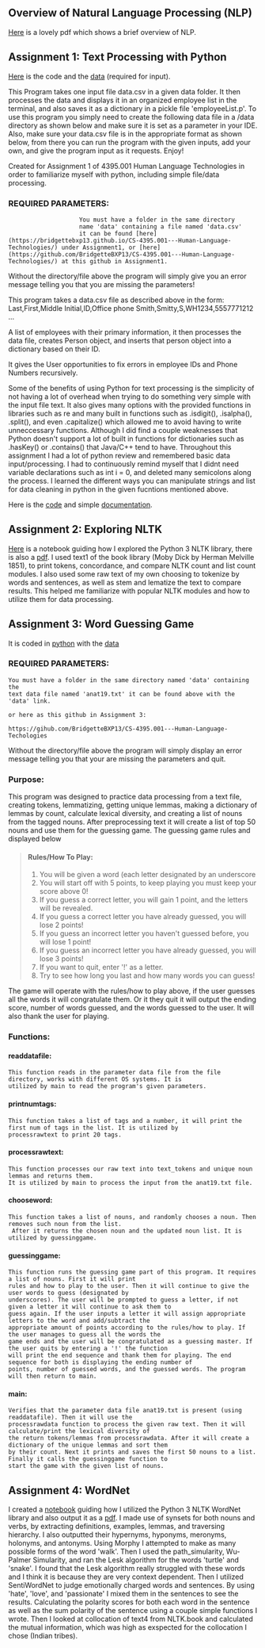 
## Overview of Natural Language Processing (NLP)
[Here](Overview%20of%20NLP.pdf) is a lovely pdf which shows a brief overview of NLP.

## Assignment 1: Text Processing with Python

[Here](/Assignment1/create_emp_dict.py) is the code and the [data](/Assignment1/data/data.csv) (required for input).

This Program takes one input file data.csv in a given data folder. It then processes the data and
displays it in an organized employee list in the terminal, and also saves it as a dictionary in a
pickle file 'employeeList.p'. To use this program you simply need to create the following data file
in a /data directory as shown below and make sure it is set as a parameter in your IDE. Also, make
sure your data.csv file is in the appropriate format as shown below, from there you can run the 
program with the given inputs, add your own, and give the program input as it requests. Enjoy!

Created for Assignment 1 of 4395.001 Human Language Technologies in order to familiarize myself with python,
including simple file/data processing.

### REQUIRED PARAMETERS:    
                        You must have a folder in the same directory
                        name 'data' containing a file named 'data.csv'
                        it can be found [here](https://bridgettebxp13.github.io/CS-4395.001---Human-Language-Technologies/) under Assignment1, or [here](https://github.com/BridgetteBXP13/CS-4395.001---Human-Language-Technologies/) at this github in Assignment1.
                        
Without the directory/file above the program will simply give you an error message telling you that
you are missing the parameters!

This program takes a data.csv file as described above in the form:
Last,First,Middle Initial,ID,Office phone
Smith,Smitty,S,WH1234,5557771212
...

A list of employees with their primary information, it then processes the data file, creates Person object, and
inserts that person object into a dictionary based on their ID.

It gives the User opportunities to fix errors in employee IDs and Phone Numbers recursively. 

Some of the benefits of using Python for text processing is the simplicity of not having a lot of overhead when trying to do something very simple with the input file text. It also gives many options with the provided functions in libraries such as re and many built in functions such as .isdigit(), .isalpha(), .split(), and even .capitalize() which allowed me to avoid having to write unneccessary functions. Although I did find a couple weaknesses that Python doesn't support a lot of built in functions for dictionaries such as .hasKey() or .contains() that Java/C++ tend to have. Throughout this assignment I had a lot of python review and remembered basic data input/processing. I had to continuously remind myself that I didnt need variable declarations such as int i = 0, and deleted many semicolons along the process. I learned the different ways you can manipulate strings and list for data cleaning in python in the given fucntions mentioned above. 

Here is the [code](helloworld.py) and simple [documentation](helloworld.txt).

## Assignment 2: Exploring NLTK
[Here](Assignment2/Exploring_NLTK.ipynb) is a notebook guiding how I explored the Python 3 NLTK library, there is also a [pdf](Assignment2/Exploring_NLTK.pdf). I used text1 of the book library (Moby Dick by Herman Melville 1851), to print tokens, concordance, and compare NLTK count and list count modules. I also used some raw text of my own choosing to tokenize by words and sentences, as well as stem and lematize the text to compare results. This helped me familiarize with popular NLTK modules and how to utilize them for data processing.

## Assignment 3: Word Guessing Game

It is coded in [python](Assignment3/word_guessing_game.py) with the [data](Assignment3/data/anat19.txt)

### REQUIRED PARAMETERS:
    You must have a folder in the same directory named 'data' containing the
    text data file named 'anat19.txt' it can be found above with the 'data' link.

    or here as this github in Assignment 3:

    https://gihub.com/BridgetteBXP13/CS-4395.001---Human-Language-Techologies
Without the directory/file above the program will simply display an error message
telling you that your are missing the parameters and quit.

### Purpose:

This program was designed to practice data processing from a text file, creating tokens, lemmatizing, getting unique
lemmas, making a dictionary of lemmas by count, calculate lexical diversity, and creating a list of nouns from the
tagged nouns. After preprocessing text it will create a list of top 50 nouns and use them for the guessing game. The guessing game rules and displayed below

> #### Rules/How To Play:
> 
>    1. You will be given a word (each letter designated by an underscore
>    2. You will start off with 5 points, to keep playing you must keep your score above 0!
>    3. If you guess a correct letter, you will gain 1 point, and the letters will be revealed.
>    4. If you guess a correct letter you have already guessed, you will lose 2 points!
>    5. If you guess an incorrect letter you haven't guessed before, you will lose 1 point!
>    6. If you guess an incorrect letter you have already guessed, you will lose 3 points!
>    7. If you want to quit, enter '!' as a letter.
>    8. Try to see how long you last and how many words you can guess!

The game will operate with the rules/how to play above, if the user guesses all the words it will congratulate them.
Or it they quit it will output the ending score, number of words guessed, and the words guessed to the user. It will
also thank the user for playing.



### Functions:

#### readdatafile:
    This function reads in the parameter data file from the file directory, works with different OS systems. It is
    utilized by main to read the program's given parameters.

#### printnumtags:
    This function takes a list of tags and a number, it will print the first num of tags in the list. It is utilized by
    processrawtext to print 20 tags.

#### processrawtext:
    This function processes our raw text into text_tokens and unique noun lemmas and returns them.
    It is utilized by main to process the input from the anat19.txt file.

#### chooseword:
    This function takes a list of nouns, and randomly chooses a noun. Then removes such noun from the list.
     After it returns the chosen noun and the updated noun list. It is utilized by guessinggame.

#### guessinggame:
    This function runs the guessing game part of this program. It requires a list of nouns. First it will print
    rules and how to play to the user. Then it will continue to give the user words to guess (designated by
    underscores). The user will be prompted to guess a letter, if not given a letter it will continue to ask them to
    guess again. If the user inputs a letter it will assign appropriate letters to the word and add/subtract the
    appropriate amount of points according to the rules/how to play. If the user manages to guess all the words the
    game ends and the user will be congratulated as a guessing master. If the user quits by entering a '!' the function
    will print the end sequence and thank them for playing. The end sequence for both is displaying the ending number of
    points, number of guessed words, and the guessed words. The program will then return to main.
#### main:
    Verifies that the parameter data file anat19.txt is present (using readdatafile). Then it will use the
    processrawdata function to process the given raw text. Then it will calculate/print the lexical diversity of
    the return tokens/lemmas from processrawdata. After it will create a dictionary of the unique lemmas and sort them
    by their count. Next it prints and saves the first 50 nouns to a list. Finally it calls the guessinggame function to
    start the game with the given list of nouns.


## Assignment 4: WordNet
I created a [notebook](Assignment4/WordNet.ipynb) guiding how I utilized the Python 3 NLTK WordNet library and also output it as a [pdf](Assignment4/WordNet.pdf). I made use of synsets for both nouns and verbs, by extracting definitions, examples, lemmas, and traversing hierarchy. I also outputted their hypernyms, hyponyms, meronyms, holonyms, and antonyms. Using Morphy I attempted to make as many possible forms of the word 'walk'. Then I used the path_simularity, Wu-Palmer Simularity, and ran the Lesk algorithm for the words 'turtle' and 'snake'. I found that the Lesk algorithm really struggled with these words and I think it is because they are very context dependent. Then I utilized SentiWordNet to judge emotionally charged words and sentences. By using 'hate', 'love', and 'passionate' I mixed them in the sentences to see the results. Calculating the polarity scores for both each word in the sentence as well as the sum polarity of the sentence using a couple simple functions I wrote. Then I looked at collocation of text4 from NLTK.book and calculated the mutual information, which was high as exspected for the collocation I chose (Indian tribes).